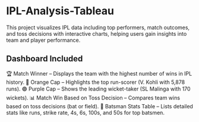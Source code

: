 # IPL-Analysis-Tableau
This project visualizes IPL data including top performers, match outcomes, and toss decisions with interactive charts, helping users gain insights into team and player performance. 

## Dashboard Included

🏆 Match Winner – Displays the team with the highest number of wins in IPL history.
🧢 Orange Cap – Highlights the top run-scorer (V. Kohli with 5,878 runs).
🟣 Purple Cap – Shows the leading wicket-taker (SL Malinga with 170 wickets).
📊 Match Win Based on Toss Decision – Compares team wins based on toss decisions (bat or field).
👕 Batsman Stats Table – Lists detailed stats like runs, strike rate, 4s, 6s, 100s, and 50s for top batsmen.

